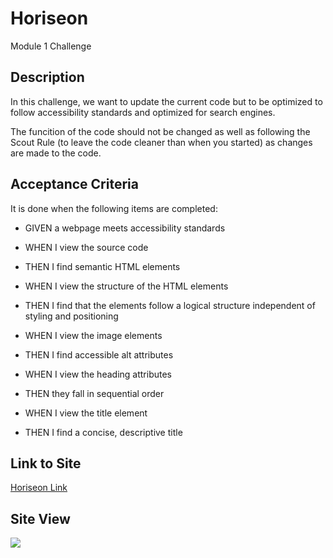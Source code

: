 # Horiseon
Module 1 Challenge 

## Description

In this challenge, we want to update the current code but to be optimized to follow accessibility standards and optimized for search engines. 

The funcition of the code should not be changed as well as following the Scout Rule (to leave the code cleaner than when you started) as changes are made to the code. 


## Acceptance Criteria

It is done when the following items are completed: 

* GIVEN a webpage meets accessibility standards

* WHEN I view the source code

* THEN I find semantic HTML elements

* WHEN I view the structure of the HTML elements

* THEN I find that the elements follow a logical structure independent of styling and positioning

* WHEN I view the image elements

* THEN I find accessible alt attributes

* WHEN I view the heading attributes

* THEN they fall in sequential order

* WHEN I view the title element

* THEN I find a concise, descriptive title

## Link to Site

[Horiseon Link](https://trianad.github.io/Horiseon/)

## Site View


<img src="./assets/images/Website.png"> 